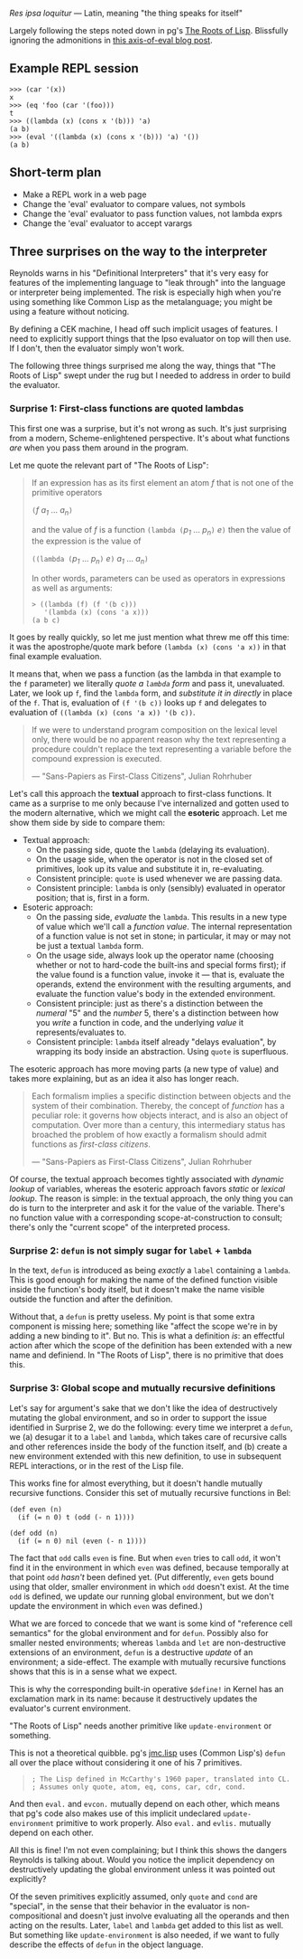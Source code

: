 _Res ipsa loquitur_ &mdash; Latin, meaning "the thing speaks for itself"

Largely following the steps noted down in pg's [The Roots of
Lisp](http://slackwise.net/files/docs/The%20Roots%20of%20Lisp.pdf).
Blissfully ignoring the admonitions in [this axis-of-eval blog
post](http://axisofeval.blogspot.com/2010/08/no-more-minimal-early-lisps-pulleezz.html).

## Example REPL session

    >>> (car '(x))
    x
    >>> (eq 'foo (car '(foo)))
    t
    >>> ((lambda (x) (cons x '(b))) 'a)
    (a b)
    >>> (eval '((lambda (x) (cons x '(b))) 'a) '())
    (a b)

## Short-term plan

* Make a REPL work in a web page
* Change the 'eval' evaluator to compare values, not symbols
* Change the 'eval' evaluator to pass function values, not lambda exprs
* Change the 'eval' evaluator to accept varargs

## Three surprises on the way to the interpreter

Reynolds warns in his "Definitional Interpreters" that it's very easy for
features of the implementing language to "leak through" into the language
or interpreter being implemented. The risk is especially high when you're
using something like Common Lisp as the metalanguage; you might be using
a feature without noticing.

By defining a CEK machine, I head off such implicit usages of features.
I need to explicitly support things that the Ipso evaluator on top will
then use. If I don't, then the evaluator simply won't work.

The following three things surprised me along the way, things that "The
Roots of Lisp" swept under the rug but I needed to address in order to
build the evaluator.

### Surprise 1: First-class functions are quoted lambdas

This first one was a surprise, but it's not wrong as such. It's just
surprising from a modern, Scheme-enlightened perspective. It's about what
functions _are_ when you pass them around in the program.

Let me quote the relevant part of "The Roots of Lisp":

> If an expression has as its first element an atom _f_ that is not one of
> the primitive operators
>
> `(`_f_ _a<sub>1</sub>_ ... _a<sub>n</sub>_`)`
>
> and the value of _f_ is a function `(lambda (`_p<sub>1</sub>_ ...
> _p<sub>n</sub>_`)` _e_`)` then the value of the expression is the value of
>
> `((lambda (`_p<sub>1<sub>_ ... _p<sub>n</sub>_`)` _e_`)` _a<sub>1</sub>_
> ... _a<sub>n</sub>_`)`
>
> In other words, parameters can be used as operators in expressions as well
> as arguments:
>
> ```
> > ((lambda (f) (f '(b c)))
>    '(lambda (x) (cons 'a x)))
> (a b c)
> ```

It goes by really quickly, so let me just mention what threw me off this
time: it was the apostrophe/quote mark before `(lambda (x) (cons 'a x))`
in that final example evaluation.

It means that, when we pass a function (as the lambda in that example to
the `f` parameter) we literally _quote a `lambda` form_ and pass it,
unevaluated. Later, we look up `f`, find the `lambda` form, and
_substitute it in directly_ in place of the `f`. That is, evaluation
of `(f '(b c))` looks up `f` and delegates to evaluation of
`((lambda (x) (cons 'a x)) '(b c))`.

> If we were to understand program composition on the lexical level only,
> there would be no apparent reason why the text representing a procedure
> couldn't replace the text representing a variable before the compound
> expression is executed.
>
> &mdash; "Sans-Papiers as First-Class Citizens", Julian Rohrhuber

Let's call this approach the **textual** approach to first-class functions.
It came as a surprise to me only because I've internalized and gotten
used to the modern alternative, which we might call the **esoteric**
approach. Let me show them side by side to compare them:

* Textual approach:
    - On the passing side, quote the `lambda` (delaying its evaluation).
    - On the usage side, when the operator is not in the closed set of
      primitives, look up its value and substitute it in, re-evaluating.
    - Consistent principle: `quote` is used whenever we are passing data.
    - Consistent principle: `lambda` is only (sensibly) evaluated in
      operator position; that is, first in a form.
* Esoteric approach:
    - On the passing side, _evaluate_ the `lambda`. This results in a
      new type of value which we'll call a _function value_.
      The internal representation of a function value is not set in stone;
      in particular, it may or may not be just a textual `lambda` form.
    - On the usage side, always look up the operator name (choosing whether
      or not to hard-code the built-ins and special forms first); if the
      value found is a function value, invoke it &mdash; that is, evaluate
      the operands, extend the environment with the resulting arguments,
      and evaluate the function value's body in the extended environment.
    - Consistent principle: just as there's a distinction between the
      _numeral_ "5" and the _number_ 5, there's a distinction between how
      you _write_ a function in code, and the underlying _value_ it
      represents/evaluates to.
    - Consistent principle: `lambda` itself already "delays evaluation",
      by wrapping its body inside an abstraction. Using `quote` is
      superfluous.

The esoteric approach has more moving parts (a new type of value) and takes
more explaining, but as an idea it also has longer reach.

> Each formalism implies a specific distinction between objects and the
> system of their combination. Thereby, the concept of _function_ has a
> peculiar role: it governs how objects interact, and is also an object of
> computation. Over more than a century, this intermediary status has
> broached the problem of how exactly a formalism should admit functions as
> _first-class citizens_.
>
> &mdash; "Sans-Papiers as First-Class Citizens", Julian Rohrhuber

Of course, the textual approach becomes tightly associated with _dynamic
lookup_ of variables, whereas the esoteric approach favors _static_ or _lexical
lookup_. The reason is simple: in the textual approach, the only thing you can
do is turn to the interpreter and ask it for the value of the variable. There's
no function value with a corresponding scope-at-construction to consult;
there's only the "current scope" of the interpreted process.

### Surprise 2: `defun` is not simply sugar for `label` + `lambda`

In the text, `defun` is introduced as being _exactly_ a `label` containing a
`lambda`. This is good enough for making the name of the defined function
visible inside the function's body itself, but it doesn't make the name
visible outside the function and after the definition.

Without that, a `defun` is pretty useless. My point is that some extra
component is missing here; something like "affect the scope we're in by adding
a new binding to it". But no. This is what a definition _is_: an effectful
action after which the scope of the definition has been extended with a new
name and definiend. In "The Roots of Lisp", there is no primitive that does
this.

### Surprise 3: Global scope and mutually recursive definitions

Let's say for argument's sake that we don't like the idea of destructively
mutating the global environment, and so in order to support the issue
identified in Surprise 2, we do the following: every time we interpret a
`defun`, we (a) desugar it to a `label` and `lambda`, which takes care of
recursive calls and other references inside the body of the function itself,
and (b) create a new environment extended with this new definition, to use in
subsequent REPL interactions, or in the rest of the Lisp file.

This works fine for almost everything, but it doesn't handle mutually
recursive functions. Consider this set of mutually recursive functions in Bel:

```
(def even (n)
  (if (= n 0) t (odd (- n 1))))

(def odd (n)
  (if (= n 0) nil (even (- n 1))))
```

The fact that `odd` calls `even` is fine. But when `even` tries to call `odd`, 
it won't find it in the environment in which `even` was defined, because
temporally at that point `odd` _hasn't_ been defined yet. (Put differently,
`even` gets bound using that older, smaller environment in which `odd` doesn't
exist. At the time `odd` is defined, we update our running global environment,
but we don't update the environment in which `even` was defined.)

What we are forced to concede that we want is some kind of "reference cell
semantics" for the global environment and for `defun`. Possibly also for
smaller nested environments; whereas `lambda` and `let` are non-destructive
extensions of an environment, `defun` is a destructive _update_ of an
environment; a side-effect. The example with mutually recursive functions shows
that this is in a sense what we expect.

This is why the corresponding built-in operative `$define!` in Kernel has an
exclamation mark in its name: because it destructively updates the evaluator's
current environment.

"The Roots of Lisp" needs another primitive like `update-environment` or
something.

This is not a theoretical quibble. pg's
[jmc.lisp](https://sep.turbifycdn.com/ty/cdn/paulgraham/jmc.lisp?t=1688221954&)
uses (Common Lisp's) `defun` all over the place without considering it one of
his 7 primitives.

> ```
> ; The Lisp defined in McCarthy's 1960 paper, translated into CL.
> ; Assumes only quote, atom, eq, cons, car, cdr, cond.
> ```

And then `eval.` and `evcon.` mutually depend on each other, which means that
pg's code also makes use of this implicit undeclared `update-environment`
primitive to work properly. Also `eval.` and `evlis.` mutually depend on each
other.

All this is fine! I'm not even complaining; but I think this shows the dangers
Reynolds is talking about. Would you notice the implicit dependency on
destructively updating the global environment unless it was pointed out
explicitly?

Of the seven primitives explicitly assumed, only `quote` and `cond` are
"special", in the sense that their behavior in the evaluator is
non-compositional and doesn't just involve evaluating all the operands and then
acting on the results. Later, `label` and `lambda` get added to this list as
well. But something like `update-environment` is also needed, if we want to
fully describe the effects of `defun` in the object language.

